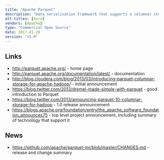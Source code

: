 ```yaml
---
title: "Apache Parquet"
description: "Data serialisation framework that supports a columnar storage format to enable efficient querying of data.  Built using Apache Thrift, and supports complex nested data structures, using techniques from the Google Dremel paper.  Consists of three sub-projects, the specification and Thrift definitions (Parquet Format), the Java and Hadoop libraries (Parquet MR) and the C++ implementation (Parquet CPP).  Created as a joint effort between Twitter and Cloudera based on work started as part of Avro Trevni, with an initial v1.0 release in July 2013.  Donated to the Apache Foundation in May 2014, graduating in April 2015.  Has seen significant adoption in the Hadoop ecosystem."
alt-titles: [Avro]
vendors: [Apache]
type: "Commercial Open Source"
date: 2017-01-20
version: "v1.9"
---
```

## Links

* <http://parquet.apache.org/> - home page
* <http://parquet.apache.org/documentation/latest/> - documentation
* <http://blog.cloudera.com/blog/2013/03/introducing-parquet-columnar-storage-for-apache-hadoop/> - initial announcement
* <https://blog.twitter.com/2013/dremel-made-simple-with-parquet> - good introduction to Parquet
* <https://blog.twitter.com/2013/announcing-parquet-10-columnar-storage-for-hadoop> - 1.0 release announcement
* <https://blogs.apache.org/foundation/entry/the_apache_software_foundation_announces75> - top level project announcement, including summary of technology that support it 

## News

* <https://github.com/apache/parquet-mr/blob/master/CHANGES.md> - release and change summary
